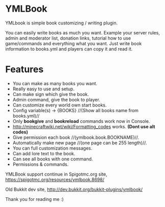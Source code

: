 YMLBook
=======
YMLbook is simple book customizing / writing plugin.

You can easily write books as much you want. Example your server rules, admin and moderator list, donation links, tutorial how to use game/commands and everything what you want. Just write book information to books.yml and players can copy it and read it.

Features
=======
* You can make as many books you want.
* Really easy to use and setup.
* Can make sign which give the book.
* Admin command, give the book to player.
* Can customize every world own start books.
* Config variable(s) -> {BOOKS} //(Show all books name from books.yml)//
* Only **bookgive** and **bookreload** commands work now in Console.
* http://minecraftwiki.net/wiki/Formatting_codes works. **(Dont use alt codes)**
* Give permission each book //(ymlbook.book.BOOKNAME)//.
* Automatically make new page //(one page can be 255 length)//.
* You can full customization messages.
* Can add lore text to the book.
* Can see all books with one command.
* Permissions & commands.

YMLBook support continue in Spigotmc.org site, https://spigotmc.org/resources/ymlbook.8698/

Old Bukkit dev site, http://dev.bukkit.org/bukkit-plugins/ymlbook/

Thank you for reading me :)

